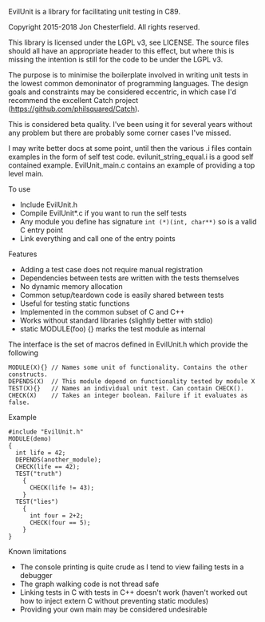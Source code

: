EvilUnit is a library for facilitating unit testing in C89.

Copyright 2015-2018 Jon Chesterfield. All rights reserved.

This library is licensed under the LGPL v3, see LICENSE. The source files should all have an appropriate header to this effect, but where this is missing the intention is still for the code to be under the LGPL v3.

The purpose is to minimise the boilerplate involved in writing unit tests in the lowest common demoninator of programming languages. The design goals and constraints may be considered eccentric, in which case I'd recommend the excellent Catch project (https://github.com/philsquared/Catch).

This is considered beta quality. I've been using it for several years without any problem but there are probably some corner cases I've missed.

I may write better docs at some point, until then the various .i files contain examples in the form of self test code. evilunit_string_equal.i is a good self contained example. EvilUnit_main.c contains an example of providing a top level main.

To use
* Include EvilUnit.h
* Compile EvilUnit*.c if you want to run the self tests
* Any module you define has signature `int (*)(int, char**)` so is a valid C entry point
* Link everything and call one of the entry points

Features
* Adding a test case does not require manual registration
* Dependencies between tests are written with the tests themselves
* No dynamic memory allocation
* Common setup/teardown code is easily shared between tests
* Useful for testing static functions
* Implemented in the common subset of C and C++
* Works without standard libraries (slightly better with stdio)
* static MODULE(foo) {} marks the test module as internal

The interface is the set of macros defined in EvilUnit.h which provide the following
```
MODULE(X){} // Names some unit of functionality. Contains the other constructs.
DEPENDS(X)  // This module depend on functionality tested by module X
TEST(X){}   // Names an individual unit test. Can contain CHECK().
CHECK(X)    // Takes an integer boolean. Failure if it evaluates as false.
```

Example
```
#include "EvilUnit.h"
MODULE(demo)
{
  int life = 42;
  DEPENDS(another_module);
  CHECK(life == 42);
  TEST("truth")
    {
      CHECK(life != 43);
    }
  TEST("lies")
    {
      int four = 2+2;
      CHECK(four == 5);
    }
}
```

Known limitations
* The console printing is quite crude as I tend to view failing tests in a debugger
* The graph walking code is not thread safe
* Linking tests in C with tests in C++ doesn't work (haven't worked out how to inject extern C without preventing static modules)
* Providing your own main may be considered undesirable
